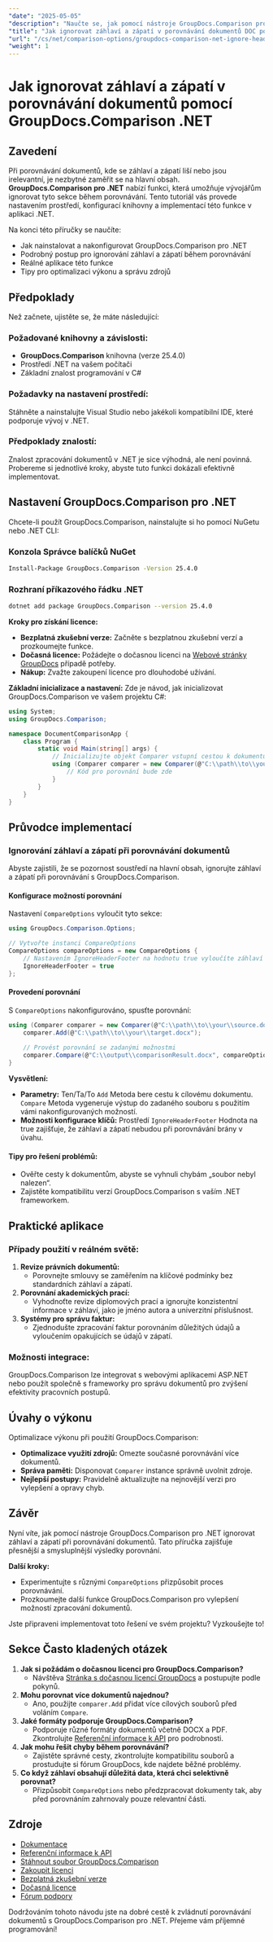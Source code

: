 ```yaml
---
"date": "2025-05-05"
"description": "Naučte se, jak pomocí nástroje GroupDocs.Comparison pro .NET vyloučit záhlaví a zápatí při porovnávání dokumentů a zajistit tak smysluplnější analýzu obsahu."
"title": "Jak ignorovat záhlaví a zápatí v porovnávání dokumentů DOC pomocí GroupDocs.Comparison .NET"
"url": "/cs/net/comparison-options/groupdocs-comparison-net-ignore-headers-footers/"
"weight": 1
---
```


# Jak ignorovat záhlaví a zápatí v porovnávání dokumentů pomocí GroupDocs.Comparison .NET

## Zavedení
Při porovnávání dokumentů, kde se záhlaví a zápatí liší nebo jsou irelevantní, je nezbytné zaměřit se na hlavní obsah. **GroupDocs.Comparison pro .NET** nabízí funkci, která umožňuje vývojářům ignorovat tyto sekce během porovnávání. Tento tutoriál vás provede nastavením prostředí, konfigurací knihovny a implementací této funkce v aplikaci .NET.

Na konci této příručky se naučíte:
- Jak nainstalovat a nakonfigurovat GroupDocs.Comparison pro .NET
- Podrobný postup pro ignorování záhlaví a zápatí během porovnávání
- Reálné aplikace této funkce
- Tipy pro optimalizaci výkonu a správu zdrojů

## Předpoklady
Než začnete, ujistěte se, že máte následující:

### Požadované knihovny a závislosti:
- **GroupDocs.Comparison** knihovna (verze 25.4.0)
- Prostředí .NET na vašem počítači
- Základní znalost programování v C#

### Požadavky na nastavení prostředí:
Stáhněte a nainstalujte Visual Studio nebo jakékoli kompatibilní IDE, které podporuje vývoj v .NET.

### Předpoklady znalostí:
Znalost zpracování dokumentů v .NET je sice výhodná, ale není povinná. Probereme si jednotlivé kroky, abyste tuto funkci dokázali efektivně implementovat.

## Nastavení GroupDocs.Comparison pro .NET
Chcete-li použít GroupDocs.Comparison, nainstalujte si ho pomocí NuGetu nebo .NET CLI:

### Konzola Správce balíčků NuGet
```bash
Install-Package GroupDocs.Comparison -Version 25.4.0
```

### Rozhraní příkazového řádku .NET
```bash
dotnet add package GroupDocs.Comparison --version 25.4.0
```

**Kroky pro získání licence:**
- **Bezplatná zkušební verze:** Začněte s bezplatnou zkušební verzí a prozkoumejte funkce.
- **Dočasná licence:** Požádejte o dočasnou licenci na [Webové stránky GroupDocs](https://purchase.groupdocs.com/temporary-license/) případě potřeby.
- **Nákup:** Zvažte zakoupení licence pro dlouhodobé užívání.

**Základní inicializace a nastavení:**
Zde je návod, jak inicializovat GroupDocs.Comparison ve vašem projektu C#:
```csharp
using System;
using GroupDocs.Comparison;

namespace DocumentComparisonApp {
    class Program {
        static void Main(string[] args) {
            // Inicializujte objekt Comparer vstupní cestou k dokumentu
            using (Comparer comparer = new Comparer(@"C:\\path\\to\\your\\document.docx")) {
                // Kód pro porovnání bude zde
            }
        }
    }
}
```

## Průvodce implementací

### Ignorování záhlaví a zápatí při porovnávání dokumentů
Abyste zajistili, že se pozornost soustředí na hlavní obsah, ignorujte záhlaví a zápatí při porovnávání s GroupDocs.Comparison.

#### Konfigurace možností porovnání
Nastavení `CompareOptions` vyloučit tyto sekce:
```csharp
using GroupDocs.Comparison.Options;

// Vytvořte instanci CompareOptions
CompareOptions compareOptions = new CompareOptions {
    // Nastavením IgnoreHeaderFooter na hodnotu true vyloučíte záhlaví a zápatí.
    IgnoreHeaderFooter = true
};
```

#### Provedení porovnání
S `CompareOptions` nakonfigurováno, spusťte porovnání:
```csharp
using (Comparer comparer = new Comparer(@"C:\\path\\to\\your\\source.docx")) {
    comparer.Add(@"C:\\path\\to\\your\\target.docx");
    
    // Provést porovnání se zadanými možnostmi
    comparer.Compare(@"C:\\output\\comparisonResult.docx", compareOptions);
}
```
**Vysvětlení:**
- **Parametry:** Ten/Ta/To `Add` Metoda bere cestu k cílovému dokumentu. `Compare` Metoda vygeneruje výstup do zadaného souboru s použitím vámi nakonfigurovaných možností.
- **Možnosti konfigurace klíčů:** Prostředí `IgnoreHeaderFooter` Hodnota na true zajišťuje, že záhlaví a zápatí nebudou při porovnávání brány v úvahu.

#### Tipy pro řešení problémů:
- Ověřte cesty k dokumentům, abyste se vyhnuli chybám „soubor nebyl nalezen“.
- Zajistěte kompatibilitu verzí GroupDocs.Comparison s vaším .NET frameworkem.

## Praktické aplikace
### Případy použití v reálném světě:
1. **Revize právních dokumentů:**
   - Porovnejte smlouvy se zaměřením na klíčové podmínky bez standardních záhlaví a zápatí.
2. **Porovnání akademických prací:**
   - Vyhodnoťte revize diplomových prací a ignorujte konzistentní informace v záhlaví, jako je jméno autora a univerzitní příslušnost.
3. **Systémy pro správu faktur:**
   - Zjednodušte zpracování faktur porovnáním důležitých údajů a vyloučením opakujících se údajů v zápatí.

### Možnosti integrace:
GroupDocs.Comparison lze integrovat s webovými aplikacemi ASP.NET nebo použít společně s frameworky pro správu dokumentů pro zvýšení efektivity pracovních postupů.

## Úvahy o výkonu
Optimalizace výkonu při použití GroupDocs.Comparison:
- **Optimalizace využití zdrojů:** Omezte současné porovnávání více dokumentů.
- **Správa paměti:** Disponovat `Comparer` instance správně uvolnit zdroje.
- **Nejlepší postupy:** Pravidelně aktualizujte na nejnovější verzi pro vylepšení a opravy chyb.

## Závěr
Nyní víte, jak pomocí nástroje GroupDocs.Comparison pro .NET ignorovat záhlaví a zápatí při porovnávání dokumentů. Tato příručka zajišťuje přesnější a smysluplnější výsledky porovnání.

**Další kroky:**
- Experimentujte s různými `CompareOptions` přizpůsobit proces porovnávání.
- Prozkoumejte další funkce GroupDocs.Comparison pro vylepšení možností zpracování dokumentů.

Jste připraveni implementovat toto řešení ve svém projektu? Vyzkoušejte to!

## Sekce Často kladených otázek
1. **Jak si požádám o dočasnou licenci pro GroupDocs.Comparison?**
   - Návštěva [Stránka s dočasnou licencí GroupDocs](https://purchase.groupdocs.com/temporary-license/) a postupujte podle pokynů.
2. **Mohu porovnat více dokumentů najednou?**
   - Ano, použijte `comparer.Add` přidat více cílových souborů před voláním `Compare`.
3. **Jaké formáty podporuje GroupDocs.Comparison?**
   - Podporuje různé formáty dokumentů včetně DOCX a PDF. Zkontrolujte [Referenční informace k API](https://reference.groupdocs.com/comparison/net/) pro podrobnosti.
4. **Jak mohu řešit chyby během porovnávání?**
   - Zajistěte správné cesty, zkontrolujte kompatibilitu souborů a prostudujte si fórum GroupDocs, kde najdete běžné problémy.
5. **Co když záhlaví obsahují důležitá data, která chci selektivně porovnat?**
   - Přizpůsobit `CompareOptions` nebo předzpracovat dokumenty tak, aby před porovnáním zahrnovaly pouze relevantní části.

## Zdroje
- [Dokumentace](https://docs.groupdocs.com/comparison/net/)
- [Referenční informace k API](https://reference.groupdocs.com/comparison/net/)
- [Stáhnout soubor GroupDocs.Comparison](https://releases.groupdocs.com/comparison/net/)
- [Zakoupit licenci](https://purchase.groupdocs.com/buy)
- [Bezplatná zkušební verze](https://releases.groupdocs.com/comparison/net/)
- [Dočasná licence](https://purchase.groupdocs.com/temporary-license/)
- [Fórum podpory](https://forum.groupdocs.com/c/comparison/)

Dodržováním tohoto návodu jste na dobré cestě k zvládnutí porovnávání dokumentů s GroupDocs.Comparison pro .NET. Přejeme vám příjemné programování!